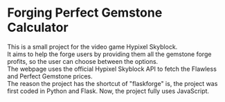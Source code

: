 # Forging Perfect Gemstone Calculator

This is a small project for the video game Hypixel Skyblock.  
It aims to help the forge users by providing them all the gemstone forge profits, so the user can choose between the options.  
The webpage uses the official Hypixel Skyblock API to fetch the Flawless and Perfect Gemstone prices.  
The reason the project has the shortcut of "flaskforge" is, the project was first coded in Python and Flask. Now, the project fully uses JavaScript.  